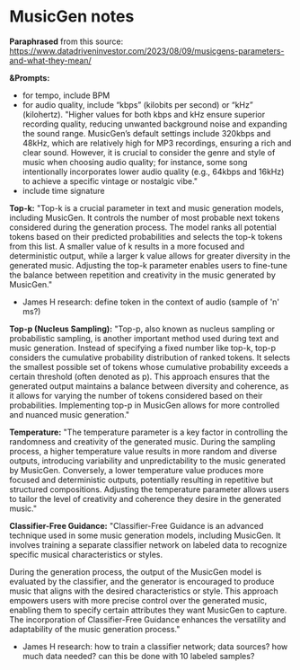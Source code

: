 # MusicGen notes
**Paraphrased** from this source: https://www.datadriveninvestor.com/2023/08/09/musicgens-parameters-and-what-they-mean/


**&Prompts:**
+ for tempo, include BPM
+ for audio quality, include “kbps” (kilobits per second) or “kHz” (kilohertz). "Higher values for both kbps and kHz ensure superior recording quality, reducing unwanted background noise and expanding the sound range. MusicGen’s default settings include 320kbps and 48kHz, which are relatively high for MP3 recordings, ensuring a rich and clear sound. However, it is crucial to consider the genre and style of music when choosing audio quality; for instance, some song intentionally incorporates lower audio quality (e.g., 64kbps and 16kHz) to achieve a specific vintage or nostalgic vibe."
+ include time signature

**Top-k:**
"Top-k is a crucial parameter in text and music generation models, including MusicGen. It controls the number of most probable next tokens considered during the generation process. The model ranks all potential tokens based on their predicted probabilities and selects the top-k tokens from this list. A smaller value of k results in a more focused and deterministic output, while a larger k value allows for greater diversity in the generated music. Adjusting the top-k parameter enables users to fine-tune the balance between repetition and creativity in the music generated by MusicGen."

+ James H research: define token in the context of audio (sample of 'n' ms?)

**Top-p (Nucleus Sampling):**
"Top-p, also known as nucleus sampling or probabilistic sampling, is another important method used during text and music generation. Instead of specifying a fixed number like top-k, top-p considers the cumulative probability distribution of ranked tokens. It selects the smallest possible set of tokens whose cumulative probability exceeds a certain threshold (often denoted as p). This approach ensures that the generated output maintains a balance between diversity and coherence, as it allows for varying the number of tokens considered based on their probabilities. Implementing top-p in MusicGen allows for more controlled and nuanced music generation."

**Temperature:**
"The temperature parameter is a key factor in controlling the randomness and creativity of the generated music. During the sampling process, a higher temperature value results in more random and diverse outputs, introducing variability and unpredictability to the music generated by MusicGen. Conversely, a lower temperature value produces more focused and deterministic outputs, potentially resulting in repetitive but structured compositions. Adjusting the temperature parameter allows users to tailor the level of creativity and coherence they desire in the generated music."

**Classifier-Free Guidance:**
"Classifier-Free Guidance is an advanced technique used in some music generation models, including MusicGen. It involves training a separate classifier network on labeled data to recognize specific musical characteristics or styles.

During the generation process, the output of the MusicGen model is evaluated by the classifier, and the generator is encouraged to produce music that aligns with the desired characteristics or style. This approach empowers users with more precise control over the generated music, enabling them to specify certain attributes they want MusicGen to capture. The incorporation of Classifier-Free Guidance enhances the versatility and adaptability of the music generation process."

+ James H research: how to train a classifier network; data sources? how much data needed? can this be done with 10 labeled samples?
